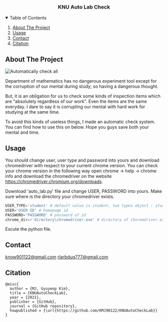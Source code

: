 <!-- # KNUAutoCheckLab -->

<p align="center">
  <!-- <a href="https://github.com/othneildrew/Best-README-Template"> -->
    <!-- <img src="images/logo.png" alt="Logo" width="80" height="80"> -->
  </a>

  <h3 align="center">KNU Auto Lab Check</h3>

  <!-- <p align="center">
    Follow the youtube channel's paper reviews!
    <br />
    <strong>Explore the youtube channel »</strong></a>
    <br />
    <br />
    <a href="https://www.youtube.com/playlist?list=PLWKf9beHi3Tg50UoyTe6rIm20sVQOH1br">Pr12 Season 1</a>
    ·
    <a href="https://www.youtube.com/playlist?list=PLWKf9beHi3TgstcIn8K6dI_85_ppAxzB8">Season 2 </a>
    ·
    <a href="https://www.youtube.com/playlist?list=PL_skMddDjnzq1wDI3t2cH9hlK6wBBapeA">Season 3</a>
    ·
    <a href="https://www.youtube.com/playlist?list=PL0o99tZwBlrMV3QsZ4O79KjMHDhAJpAdW">Season 4</a>
  </p>
</p> -->



<!-- TABLE OF CONTENTS -->
<details open="open">
  <summary>Table of Contents</summary>
  <ol>
    <li>
      <a href="#about-the-project">About The Project</a>
      <!-- <ul>
        <li><a href="#built-with">Built With</a></li>
      </ul> -->
    </li>
    <!-- <li>
      <a href="#getting-started">Getting Started</a>
      <ul>
        <li><a href="#prerequisites">Prerequisites</a></li>
        <li><a href="#installation">Installation</a></li>
      </ul>
    </li> -->
    <li><a href="#usage">Usage</a></li>
    <!-- <li><a href="#roadmap">Roadmap</a></li>
    <li><a href="#contributing">Contributing</a></li>
    <li><a href="#license">License</a></li> -->
    <li><a href="#contact">Contact</a></li>
    <li><a href="#contact">Citation</a></li>
    <!-- <li><a href="#acknowledgements">Acknowledgements</a></li>
  </ol> -->
</details>



<!-- ABOUT THE PROJECT -->
## About The Project

<!-- [![Product Name Screen Shot][product-screenshot]](https://example.com) -->

![Automatically check all](https://github.com/KMJ901122/KNUAutoCheckLab/blob/main/auto.gif)

Department of mathematics has no dangerous experiment tool except for the corruption of our mental during study; so having a dangerous thought.

But, it is an obligation for us to check some kinds of inspection items which are "absolutely regardless of our work". Even the items are the same everyday. I dare to say it is corrupting our mental with hard work for studying at the same time.

To avoid this kinds of useless things, I made an automatic check system. You can find how to use this on below. Hope you guys save both your mental and time.





<!-- There are many great README templates available on GitHub, however, I didn't find one that really suit my needs so I created this enhanced one. I want to create a README template so amazing that it'll be the last one you ever need -- I think this is it.

Here's why:
* Your time should be focused on creating something amazing. A project that solves a problem and helps others
* You shouldn't be doing the same tasks over and over like creating a README from scratch
* You should element DRY principles to the rest of your life :smile:

Of course, no one template will serve all projects since your needs may be different. So I'll be adding more in the near future. You may also suggest changes by forking this repo and creating a pull request or opening an issue. Thanks to all the people have have contributed to expanding this template!

A list of commonly used resources that I find helpful are listed in the acknowledgements. -->


<!-- LICENSE -->
<!-- ## License

Distributed under the MIT License. See `LICENSE` for more information. -->


## Usage
You should change user, user type and password into yours and download chromedriver with respect to your current chrome version. You can check your chrome version in the following way open chrome -> help -> chrome info
and download the chromedriver on the website https://chromedriver.chromium.org/downloads.

Download 'auto_lab.py' file and change USER, PASSWORD into yours.
Make sure where is the directory your chromedriver exists.

```python
USER_TYPE='student' # default value is student, two types object : student or others
USER='USER ID' # homepage id
PASSWORD='PASSWORD' # password of id
chrome_dir=r'directory\chromedriver.exe' # directory of choremdriver.exe
```

Excute the python file.

<!-- CONTACT -->
## Contact

know901122@gmail.com
rlarbduq777@gmail.com

## Citation
```
@misc{
  author = {MJ, Gyuyeop Kim},
  title = {KNUAutoCheckLab},
  year = {2021},
  publisher = {GitHub},
  journal = {GitHub repository},
  howpublished = {\url{https://github.com/KMJ90122/KNUAutoCheckLab}}
}
```
